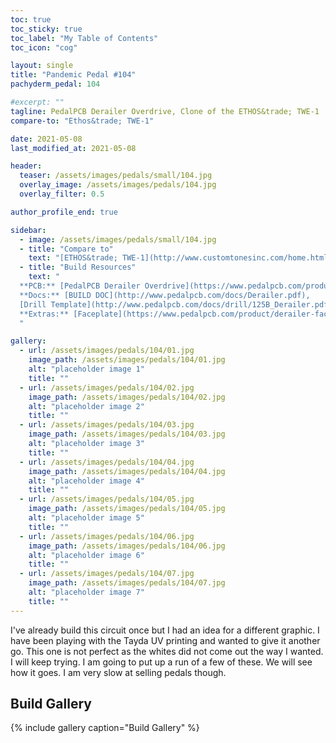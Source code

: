 ```yaml
---
toc: true
toc_sticky: true
toc_label: "My Table of Contents"
toc_icon: "cog"

layout: single
title: "Pandemic Pedal #104"
pachyderm_pedal: 104

#excerpt: ""
tagline: PedalPCB Derailer Overdrive, Clone of the ETHOS&trade; TWE-1
compare-to: "Ethos&trade; TWE-1"

date: 2021-05-08
last_modified_at: 2021-05-08

header:
  teaser: /assets/images/pedals/small/104.jpg
  overlay_image: /assets/images/pedals/104.jpg
  overlay_filter: 0.5

author_profile_end: true

sidebar:
  - image: /assets/images/pedals/small/104.jpg
  - title: "Compare to"
    text: "[ETHOS&trade; TWE-1](http://www.customtonesinc.com/home.html)"
  - title: "Build Resources"
    text: "
  **PCB:** [PedalPCB Derailer Overdrive](https://www.pedalpcb.com/product/derailer/)<br>
  **Docs:** [BUILD DOC](http://www.pedalpcb.com/docs/Derailer.pdf),
  [Drill Template](http://www.pedalpcb.com/docs/drill/125B_Derailer.pdf)<br>
  **Extras:** [Faceplate](https://www.pedalpcb.com/product/derailer-faceplate/)
  "

gallery:
  - url: /assets/images/pedals/104/01.jpg
    image_path: /assets/images/pedals/104/01.jpg
    alt: "placeholder image 1"
    title: ""
  - url: /assets/images/pedals/104/02.jpg
    image_path: /assets/images/pedals/104/02.jpg
    alt: "placeholder image 2"
    title: ""
  - url: /assets/images/pedals/104/03.jpg
    image_path: /assets/images/pedals/104/03.jpg
    alt: "placeholder image 3"
    title: ""
  - url: /assets/images/pedals/104/04.jpg
    image_path: /assets/images/pedals/104/04.jpg
    alt: "placeholder image 4"
    title: ""
  - url: /assets/images/pedals/104/05.jpg
    image_path: /assets/images/pedals/104/05.jpg
    alt: "placeholder image 5"
    title: ""
  - url: /assets/images/pedals/104/06.jpg
    image_path: /assets/images/pedals/104/06.jpg
    alt: "placeholder image 6"
    title: ""
  - url: /assets/images/pedals/104/07.jpg
    image_path: /assets/images/pedals/104/07.jpg
    alt: "placeholder image 7"
    title: ""
---
```


I've already build this circuit once but I had an idea for a different graphic. I have been playing with the Tayda UV printing and wanted to give it another go. This one is not perfect as the whites did not come out the way I wanted. I will keep trying. I am going to put up a run of a few of these. We will see how it goes. I am very slow at selling pedals though.

## Build Gallery ##

{% include gallery caption="Build Gallery" %}